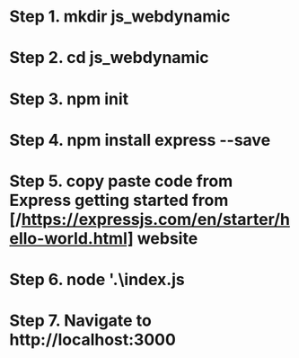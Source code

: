 # Step 1. mkdir js_webdynamic
# Step 2. cd js_webdynamic
# Step 3. npm init
# Step 4. npm install express --save
# Step 5. copy paste code from Express getting started from [/https://expressjs.com/en/starter/hello-world.html] website
# Step 6. node '.\index.js
# Step 7. Navigate to http://localhost:3000